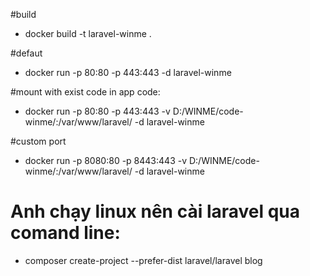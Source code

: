 #build
- docker build -t laravel-winme .

#defaut
- docker run -p 80:80 -p 443:443 -d laravel-winme

#mount with exist code in app code:
- docker run -p 80:80 -p 443:443 -v D:/WINME/code-winme/:/var/www/laravel/ -d laravel-winme

#custom port
- docker run -p 8080:80 -p 8443:443 -v D:/WINME/code-winme/:/var/www/laravel/ -d laravel-winme

# Anh chạy linux nên cài laravel qua comand line:
- composer create-project --prefer-dist laravel/laravel blog